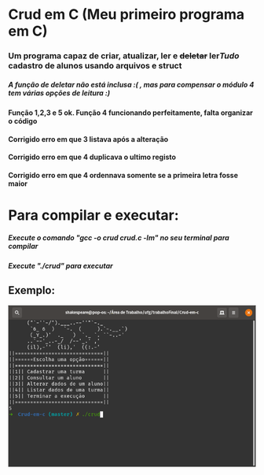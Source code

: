 # Crud em C (Meu primeiro programa em C)
### Um programa capaz de criar, atualizar, ler e ~~deletar~~ ler*Tudo* cadastro de alunos usando arquivos e struct
##### A função de deletar não está inclusa :( , mas para compensar o módulo 4 tem várias opções de leitura :)
#### Função 1,2,3 e 5 ok. Função 4 funcionando perfeitamente, falta organizar o código
#### Corrigido erro em que 3 listava após a alteração
#### Corrigido erro em que 4 duplicava o ultimo registo
#### Corrigido erro em que 4 ordennava somente se a primeira letra fosse maior
# Para compilar e executar:
##### Execute o comando "gcc -o crud crud.c -lm" no seu terminal para compilar
##### Execute "./crud" para executar
## Exemplo:
![](example.gif)
